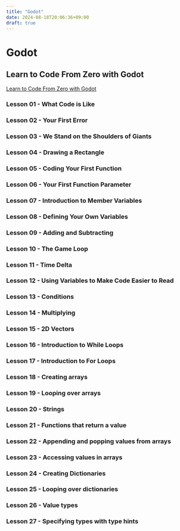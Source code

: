 ```yaml
---
title: "Godot"
date: 2024-08-18T20:06:36+09:00
draft: true
---
```


# Godot

## Learn to Code From Zero with Godot

[Learn to Code From Zero with Godot](https://gdquest.github.io/learn-gdscript/)  

### Lesson 01 - What Code is Like

### Lesson 02 - Your First Error

### Lesson 03 - We Stand on the Shoulders of Giants

### Lesson 04 - Drawing a Rectangle

### Lesson 05 - Coding Your First Function

### Lesson 06 - Your First Function Parameter

### Lesson 07 - Introduction to Member Variables

### Lesson 08 - Defining Your Own Variables

### Lesson 09 - Adding and Subtracting

### Lesson 10 - The Game Loop

### Lesson 11 - Time Delta

### Lesson 12 - Using Variables to Make Code Easier to Read

### Lesson 13 - Conditions

### Lesson 14 - Multiplying

### Lesson 15 - 2D Vectors

### Lesson 16 - Introduction to While Loops

### Lesson 17 - Introduction to For Loops

### Lesson 18 - Creating arrays

### Lesson 19 - Looping over arrays

### Lesson 20 - Strings

### Lesson 21 - Functions that return a value

### Lesson 22 - Appending and popping values from arrays

### Lesson 23 - Accessing values in arrays

### Lesson 24 - Creating Dictionaries

### Lesson 25 - Looping over dictionaries

### Lesson 26 - Value types

### Lesson 27 - Specifying types with type hints
